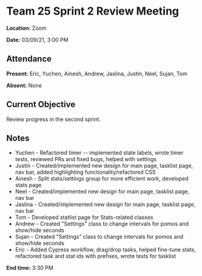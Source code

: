 # Team 25 Sprint 2 Review Meeting

**Location:** Zoom

**Date:** 03/09/21, 3:00 PM

## Attendance

**Present:** Eric, Yuchen, Ainesh, Andrew, Jaslina, Justin, Neel, Sujan, Tom

**Absent:** None

## Current Objective
Review progress in the second sprint.

## Notes

* Yuchen - Refactored timer -- implemented state labels, wrote timer tests, reviewed PRs and fixed bugs, helped with settings
* Justin - Created/implemented new design for main page, tasklist page, nav bar, added highlighting functionality/refactored CSS
* Ainesh - Split stats/settings group for more efficient work, developed stats page
* Neel - Created/implemented new design for main page, tasklist page, nav bar
* Jaslina - Created/implemented new design for main page, tasklist page, nav bar
* Tom - Developed statlist page for Stats-related classes
* Andrew - Created "Settings" class to change intervals for pomos and show/hide seconds
* Sujan - Created "Settings" class to change intervals for pomos and show/hide seconds
* Eric - Added Cypress workflow, drag/drop tasks, helped fine-tune stats, refactored task and stat ids with prefixes, wrote tests for tasklist

**End time:** 3:30 PM
